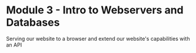 # Module 3 - Intro to Webservers and Databases

Serving our website to a browser and extend our website's capabilities with an API
